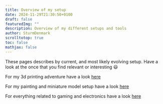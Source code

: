 ```yaml
---
title: Overview of my setup
date: 2024-11-29T21:30:50+0100
draft: false
featuredImg: ""
description: Overview of my different setups and tools
author: SturmDenmark
scrolltotop: true
toc: false
mathjax: false
---
```


These pages describes by current, and most likely evolving setup. Have a look at the once that you find relevant or interesting :smiley:

For my 3d printing adventure have a look [here](/setup/setup-3dprinting)

For my painting and miniature model setup have a look [here](/setup/setup-painting)

For everything related to gaming and electronics have a look [here](/setup/setup-computer) 